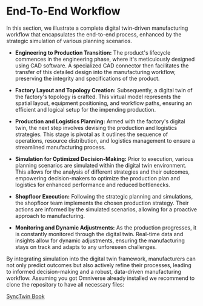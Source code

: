 # End-To-End Workflow


In this section, we illustrate a complete digital twin-driven manufacturing workflow that encapsulates the end-to-end process, enhanced by the strategic simulation of various planning scenarios.

* **Engineering to Production Transition:** 
The product's lifecycle commences in the engineering phase, where it's meticulously designed using CAD software. A specialized CAD connector then facilitates the transfer of this detailed design into the manufacturing workflow, preserving the integrity and specifications of the product.

* **Factory Layout and Topology Creation:**
Subsequently, a digital twin of the factory's topology is crafted. This virtual model  represents the spatial layout, equipment positioning, and workflow paths, ensuring an efficient and logical setup for the impending production.

* **Production and Logistics Planning:**
Armed with the factory's digital twin, the next step involves devising the production and logistics strategies. This stage is pivotal as it outlines the sequence of operations, resource distribution, and logistics management to ensure a streamlined manufacturing process.

* **Simulation for Optimized Decision-Making:**
Prior to execution, various planning scenarios are simulated within the digital twin environment. This allows for the analysis of different strategies and their outcomes, empowering decision-makers to optimize the production plan and logistics for enhanced performance and reduced bottlenecks.

* **Shopfloor Execution:**
Following the strategic planning and simulations, the shopfloor team implements the chosen production strategy. Their actions are informed by the simulated scenarios, allowing for a proactive approach to manufacturing.

* **Monitoring and Dynamic Adjustments:**
As the production progresses, it is constantly monitored through the digital twin. Real-time data and insights allow for dynamic adjustments, ensuring the manufacturing stays on track and adapts to any unforeseen challenges.

By integrating simulation into the digital twin framework, manufacturers can not only predict outcomes but also actively refine their processes, leading to informed decision-making and a robust, data-driven manufacturing workflow.
Assuming you got Omniverse already installed we recommend to clone the repository to have all necessary files:

[SyncTwin Book](https://github.com/perfectproducts/usd_templates)





